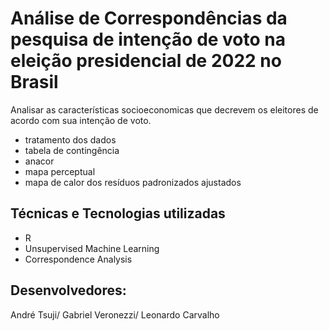 # Análise de Correspondências da pesquisa de intenção de voto na eleição presidencial de 2022 no Brasil

Analisar as características socioeconomicas que decrevem os eleitores de acordo com sua intenção de voto.

- tratamento dos dados
- tabela de contingência
- anacor
- mapa perceptual
- mapa de calor dos resíduos padronizados ajustados

## Técnicas e Tecnologias utilizadas

* R
* Unsupervised Machine Learning
* Correspondence Analysis


## Desenvolvedores:
André Tsuji/
Gabriel Veronezzi/
Leonardo Carvalho
